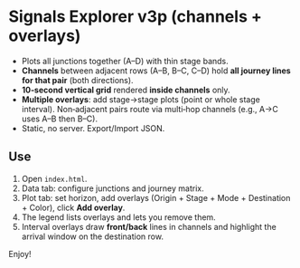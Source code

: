 # Signals Explorer v3p (channels + overlays)

- Plots all junctions together (A–D) with thin stage bands.
- **Channels** between adjacent rows (A–B, B–C, C–D) hold **all journey lines for that pair** (both directions).  
- **10‑second vertical grid** rendered **inside channels** only.
- **Multiple overlays**: add stage→stage plots (point or whole stage interval). Non‑adjacent pairs route via multi‑hop channels (e.g., A→C uses A–B then B–C).
- Static, no server. Export/Import JSON.

## Use
1. Open `index.html`.
2. Data tab: configure junctions and journey matrix.
3. Plot tab: set horizon, add overlays (Origin + Stage + Mode + Destination + Color), click **Add overlay**.
4. The legend lists overlays and lets you remove them.  
5. Interval overlays draw **front/back** lines in channels and highlight the arrival window on the destination row.

Enjoy!
